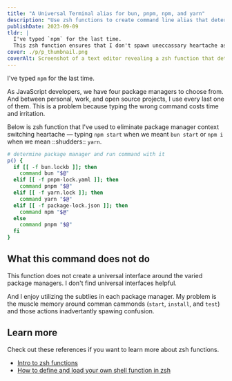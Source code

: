 ```yaml
---
title: "A Universal Terminal alias for bun, pnpm, npm, and yarn"
description: "Use zsh functions to create command line alias that determines local package manager and runs the corrrect comamnd: bun, pnpm, npm, or yarn."
publishDate: 2023-09-09
tldr: |
  I've typed `npm` for the last time.
  This zsh function ensures that I don't spawn uneccassary heartache as I switch between projects — typing `npm start` when I meant `bun start` or `npm i` when I mant ::shudders:: `yarn`.
cover: ./p/p_thumbnail.png
coverAlt: Screenshot of a text editor revealing a zsh function that determines the local package manager and runs the correct command. Works with bun, pnpm, npm, and yarn.
---
```


I've typed `npm` for the last time.

As JavaScript developers, we have four package managers to choose from. And between personal, work, and open source projects, I use every last one of them. This is a problem because typing the wrong command costs time and irritation.

Below is zsh function that I've used to eliminate package manager context switching heartache — typing `npm start` when we meant `bun start` or `npm i` when we mean ::shudders:: `yarn`.

```zsh
# determine package manager and run command with it
p() {
  if [[ -f bun.lockb ]]; then
    command bun "$@"
  elif [[ -f pnpm-lock.yaml ]]; then
    command pnpm "$@"
  elif [[ -f yarn.lock ]]; then
    command yarn "$@"
  elif [[ -f package-lock.json ]]; then
    command npm "$@"
  else
    command pnpm "$@"
  fi
}
```

## What this command does not do

This function does not create a universal interface around the varied package managers. I don't find universal interfaces helpful.

And I enjoy utilizing the subtlies in each package manager. My problem is the muscle memory around comman cammonds (`start`, `install`, and `test`) and those actions inadvertantly spawing confusion.

## Learn more

Check out these references if you want to learn more about zsh functions.

- [Intro to zsh functions](https://zsh.sourceforge.io/Intro/intro_4.html)
- [How to define and load your own shell function in zsh](https://unix.stackexchange.com/questions/33255/how-to-define-and-load-your-own-shell-function-in-zsh)
